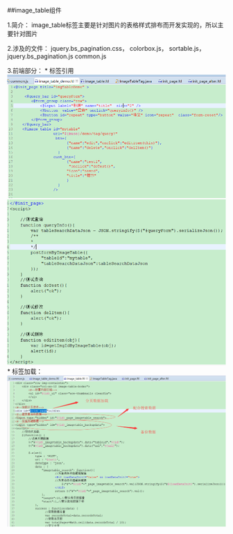 ##image_table组件

1.简介：
   image_table标签主要是针对图片的表格样式排布而开发实现的，所以主要针对图片

2.涉及的文件：
    jquery.bs_pagination.css，
    colorbox.js，
    sortable.js，
    jquery.bs_pagination.js
    common.js
    
3.前端部分：
    * 标签引用
    ![](/assets/image_table_1.png)
    ![](/assets/image_table_2.png)
    * 标签加载：
    ![](/assets/image_table_3.png)
